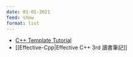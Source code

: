 ```yaml
---
date: 01-01-2021
feed: show
format: list
---
```


- [C++ Template Tutorial](https://github.com/wuye9036/CppTemplateTutorial)
- [[Effective-Cpp|Effective C++ 3rd 讀書筆記]]
